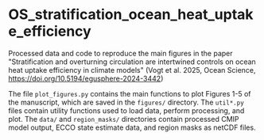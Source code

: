 # OS_stratification_ocean_heat_uptake_efficiency
Processed data and code to reproduce the main figures in the paper "Stratification and overturning circulation are intertwined controls on ocean heat uptake efficiency in climate models" (Vogt et al. 2025, Ocean Science, https://doi.org/10.5194/egusphere-2024-3442)

The file `plot_figures.py` contains the main functions to plot Figures 1-5 of the manuscript, which are saved in the `figures/` directory.
The `util*.py` files contain utility functions used to load data, perform processing, and plot.
The `data/` and `region_masks/` directories contain processed CMIP model output, ECCO state estimate data, and region masks as netCDF files.
